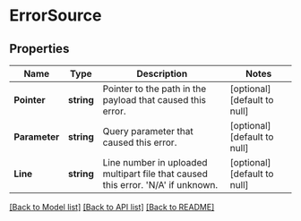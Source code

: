 # ErrorSource

## Properties
Name | Type | Description | Notes
------------ | ------------- | ------------- | -------------
**Pointer** | **string** | Pointer to the path in the payload that caused this error. | [optional] [default to null]
**Parameter** | **string** | Query parameter that caused this error. | [optional] [default to null]
**Line** | **string** | Line number in uploaded multipart file that caused this error. &#39;N/A&#39; if unknown. | [optional] [default to null]

[[Back to Model list]](../README.md#documentation-for-models) [[Back to API list]](../README.md#documentation-for-api-endpoints) [[Back to README]](../README.md)


